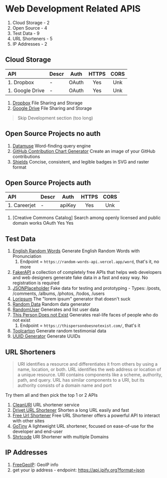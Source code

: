 # Web Development Related APIS

1. Cloud Storage - 2
1. Open Source - 4
1. Test Data - 9
1. URL Shorteners - 5
1. IP Addresses - 2

## Cloud Storage

| API             | Descr | Auth  | HTTPS | CORS |
| :-------------- | :---- | :---: | :---: | :--: |
| 1. Dropbox      | -     | OAuth |  Yes  | Unk  |
| 1. Google Drive | -     | OAuth |  Yes  | Unk  |

1. [Dropbox](https://www.dropbox.com/developers) File Sharing and Storage
1. [Google Drive](https://developers.google.com/drive/) File Sharing and Storage

> Skip Development section (too long)

## Open Source Projects no auth

1. [Datamuse](https://www.datamuse.com/api/) Word-finding query engine
1. [GitHub Contribution Chart Generator](https://github-contributions.vercel.app/) Create an image of your GitHub contributions
1. [Shields](https://shields.io/) Concise, consistent, and legible badges in SVG and raster format

## Open Source Projects auth

| API          | Descr |  Auth  | HTTPS | CORS |
| :----------- | :---- | :----: | :---: | :--: |
| 1. Careerjet | -     | apiKey |  Yes  | Unk  |

1. [Creative Commons Catalog] Search among openly licensed and public domain works OAuth Yes Yes

## Test Data

1. [English Random Words](https://random-words-api.vercel.app/word) Generate English Random Words with Pronunciation
   1. Endpoint = `https://random-words-api.vercel.app/word`, that's it, no more
1. [FakerAPI](https://fakerapi.it/en) a collection of completely free APIs that helps web developers and web designers generate fake data in a fast and easy way. No registration is required
1. [JSONPlaceholder](https://jsonplaceholder.typicode.com/) Fake data for testing and prototyping - Types: /posts, /comments, /albums, /photos, /todos, /users
1. [Loripsum](https://loripsum.net/) The "lorem ipsum" generator that doesn't suck
1. [Random Data](https://random-data-api.com/) Random data generator
1. [RandomUser](https://randomuser.me/) Generates and list user data
1. [This Person Does not Exist](https://thispersondoesnotexist.com/) Generates real-life faces of people who do not exist
   1. Endpoint = `https://thispersondoesnotexist.com/`, that's it
1. [Toolcarton](https://testimonialapi.toolcarton.com/) Generate random testimonial data
1. [UUID Generator](https://thispersondoesnotexist.com/) Generate UUIDs

## URL Shorteners

> URI identifies a resource and differentiates it from others by using a name, location, or both. URL identifies the web address or location of a unique resource. URI contains components like a scheme, authority, path, and query. URL has similar components to a URI, but its authority consists of a domain name and port

Try them all and then pick the top 1 or 2 APIs

1. [CleanURI](https://cleanuri.com/docs) URL shortener service
1. [Drivet URL Shortener](https://wiki.drivet.xyz/en/url-shortener/add-links) Shorten a long URL easily and fast
1. [Free Url Shortener](https://ulvis.net/developer.html) Free URL Shortener offers a powerful API to interact with other sites
1. [GoTiny](https://github.com/robvanbakel/gotiny-api) A lightweight URL shortener, focused on ease-of-use for the developer and end-user
1. [Shrtcode](https://shrtco.de/docs) URl Shortener with multiple Domains

## IP Addresses

1. [FreeGeoIP](https://ipbase.com/): GeoIP info
1. get your ip address - endpoint: https://api.ipify.org?format=json
